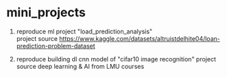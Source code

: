 # mini_projects
1. reproduce ml project "load_prediction_analysis"\
   project source https://www.kaggle.com/datasets/altruistdelhite04/loan-prediction-problem-dataset

2. reproduce building dl cnn model of "cifar10 image recognition"
   project source deep learning & AI from LMU courses
